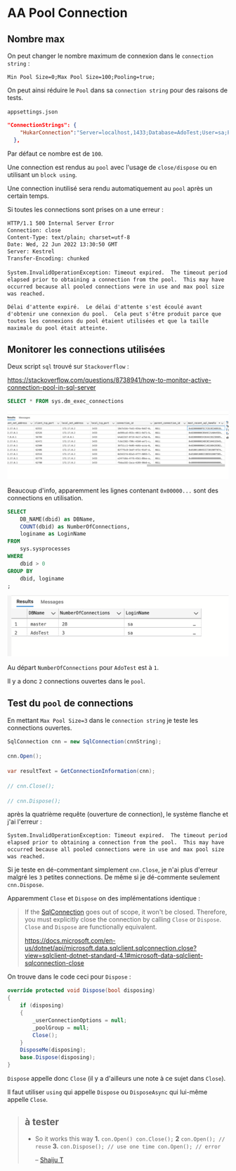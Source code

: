 # AA Pool Connection



## Nombre max

On peut changer le nombre maximum de connexion dans le `connection string` :

```
Min Pool Size=0;Max Pool Size=100;Pooling=true;
```

On peut ainsi réduire le `Pool` dans sa `connection string` pour des raisons de tests.

`appsettings.json`

```json
"ConnectionStrings": {
    "HukarConnection":"Server=localhost,1433;Database=AdoTest;User=sa;Password=huk@r2Xmen99;Encrypt=false;Max Pool Size=3"
  },
```



Par défaut ce nombre est de `100`.

Une connection est rendus au `pool` avec l'usage de `close/dispose` ou en utilisant un `block using`.

Une connection inutilisé sera rendu automatiquement au `pool` après un certain temps.

Si toutes les connections sont prises on a une erreur :

```
HTTP/1.1 500 Internal Server Error
Connection: close
Content-Type: text/plain; charset=utf-8
Date: Wed, 22 Jun 2022 13:30:50 GMT
Server: Kestrel
Transfer-Encoding: chunked

System.InvalidOperationException: Timeout expired.  The timeout period elapsed prior to obtaining a connection from the pool.  This may have occurred because all pooled connections were in use and max pool size was reached.
```

```
Délai d'attente expiré.  Le délai d'attente s'est écoulé avant d'obtenir une connexion du pool.  Cela peut s'être produit parce que toutes les connexions du pool étaient utilisées et que la taille maximale du pool était atteinte.
```



## Monitorer les connections utilisées

Deux script `sql` trouvé sur `Stackoverflow` :

https://stackoverflow.com/questions/8738941/how-to-monitor-active-connection-pool-in-sql-server

```sql
SELECT * FROM sys.dm_exec_connections
```

<img src="assets/monitor-sql-pool-method-1-pbl.png" alt="monitor-sql-pool-method-1-pbl" style="zoom:50%;" />

Beaucoup d'info, apparemment les lignes contenant `0x00000...` sont des connections en utilisation.



```sql
SELECT 
    DB_NAME(dbid) as DBName, 
    COUNT(dbid) as NumberOfConnections,
    loginame as LoginName
FROM
    sys.sysprocesses
WHERE 
    dbid > 0
GROUP BY 
    dbid, loginame
;
```

<img src="assets/ado-test-pool-connection-method2-pgs.png" alt="ado-test-pool-connection-method2-pgs" style="zoom:50%;" />

Au départ `NumberOfConnections` pour `AdoTest` est à `1`.

Il y a donc `2` connections ouvertes dans le `pool`.

## Test du `pool` de connections

En mettant `Max Pool Size=3` dans le `connection string` je teste les connections ouvertes.

```cs
SqlConnection cnn = new SqlConnection(cnnString);

cnn.Open();

var resultText = GetConnectionInformation(cnn);

// cnn.Close();

// cnn.Dispose();
```

après la quatrième requête (ouverture de connection), le système flanche et j'ai l'erreur :

```
System.InvalidOperationException: Timeout expired.  The timeout period elapsed prior to obtaining a connection from the pool.  This may have occurred because all pooled connections were in use and max pool size was reached.
```

Si je teste en dé-commentant simplement `cnn.Close`, je n'ai plus d'erreur malgré les `3` petites connections. De même si je dé-commente seulement `cnn.Dispose`.

Apparemment `Close` et `Dispose` on des implémentations identique :

> If the [SqlConnection](https://docs.microsoft.com/en-us/dotnet/api/microsoft.data.sqlclient.sqlconnection?view=sqlclient-dotnet-standard-4.1) goes out of scope, it won't be closed. Therefore, you must explicitly close the connection by calling `Close` or `Dispose`. `Close` and `Dispose` are functionally equivalent. 
>
> https://docs.microsoft.com/en-us/dotnet/api/microsoft.data.sqlclient.sqlconnection.close?view=sqlclient-dotnet-standard-4.1#microsoft-data-sqlclient-sqlconnection-close

On trouve dans le code ceci pour `Dispose` :

```cs
override protected void Dispose(bool disposing)
{
    if (disposing)
    {
        _userConnectionOptions = null;
        _poolGroup = null;
        Close();
    }
    DisposeMe(disposing);
    base.Dispose(disposing);
}
```

`Dispose` appelle donc `Close` (il y a d'ailleurs une note à ce sujet dans `Close`).

Il faut utiliser `using` qui appelle `Dispose` ou `DisposeAsync` qui lui-même appelle `Close`.



> ## à tester
>
> - 
>   So it works this way **1.** `con.Open() con.Close();` **2** `con.Open(); // reuse` **3.** `con.Dispose(); // use one time con.Open(); // error` 
>
>   – [Shaiju T](https://stackoverflow.com/users/2218697/shaiju-t)







